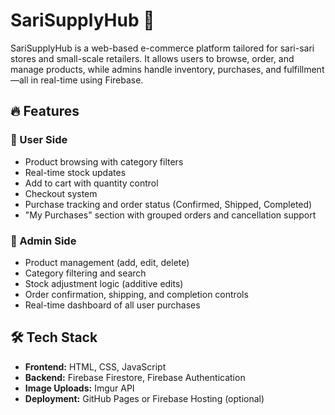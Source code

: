 # SariSupplyHub 🛒

SariSupplyHub is a web-based e-commerce platform tailored for sari-sari stores and small-scale retailers.
It allows users to browse, order, and manage products, while admins handle inventory, purchases, and fulfillment—all in real-time using Firebase.

## 🔥 Features

### 👤 User Side
- Product browsing with category filters
- Real-time stock updates
- Add to cart with quantity control
- Checkout system
- Purchase tracking and order status (Confirmed, Shipped, Completed)
- "My Purchases" section with grouped orders and cancellation support

### 🔐 Admin Side
- Product management (add, edit, delete)
- Category filtering and search
- Stock adjustment logic (additive edits)
- Order confirmation, shipping, and completion controls
- Real-time dashboard of all user purchases

## 🛠️ Tech Stack
- **Frontend:** HTML, CSS, JavaScript
- **Backend:** Firebase Firestore, Firebase Authentication
- **Image Uploads:** Imgur API
- **Deployment:** GitHub Pages or Firebase Hosting (optional)
